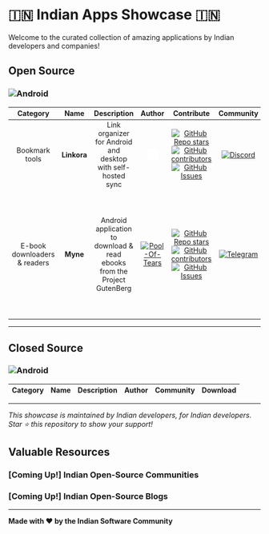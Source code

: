 # 🇮🇳 Indian Apps Showcase 🇮🇳

Welcome to the curated collection of amazing applications by Indian developers and companies!

## Open Source
### ![Android](https://img.shields.io/badge/Android-3DDC84?style=for-the-badge&logo=android&logoColor=white)

| Category | Name | Description | Author | Contribute | Community | Download |
|:--------:|:----:|:-----------:|:------:|:----------:|:---------:|:--------:|
| Bookmark tools | **Linkora** | Link organizer for Android and desktop with self-hosted sync | [<img src="assets/images/linkedin.png" alt="LinkedIn" height="20" />](https://in.linkedin.com/in/sakethpathike) | [![GitHub Repo stars](https://img.shields.io/github/stars/LinkoraApp/Linkora?style=plastic&logo=github&logoColor=181717&labelColor=white) ![GitHub contributors](https://img.shields.io/github/contributors/LinkoraApp/Linkora?style=plastic&logo=github&logoColor=181717&labelColor=white) ![GitHub Issues](https://img.shields.io/github/issues/LinkoraApp/Linkora?style=plastic&logo=github&logoColor=181717&labelColor=white)](https://github.com/LinkoraApp/Linkora) | [![Discord](https://img.shields.io/discord/1214971383352664104?style=plastic&logo=discord&logoColor=5865F2&labelColor=white)](https://discord.gg/ZDBXNtv8MD) | [<img src="assets/images/get-it-on-fdroid.png" alt="Get it on F-Droid" height="60">](https://f-droid.org/en/packages/com.sakethh.linkora/) |
| E-book downloaders & readers | **Myne** | Android application to download & read ebooks from the Project GutenBerg | [<img src="https://pool-of-tears.github.io/favicon.ico" alt="Pool-Of-Tears" height="20">](https://pool-of-tears.github.io) | [![GitHub Repo stars](https://img.shields.io/github/stars/Pool-Of-Tears/Myne?style=plastic&logo=github&logoColor=181717&labelColor=white) ![GitHub contributors](https://img.shields.io/github/contributors/Pool-Of-Tears/Myne?style=plastic&logo=github&logoColor=181717&labelColor=white) ![GitHub Issues](https://img.shields.io/github/issues/Pool-Of-Tears/Myne?style=plastic&logo=github&logoColor=181717&labelColor=white)](https://github.com/Pool-Of-Tears/Myne) | [![Telegram](https://img.shields.io/badge/Join-26A5E4?style=plastic&logo=telegram&logoColor=26A5E4&labelColor=white)](https://t.me/PotApps) | [<img src="assets/images/get-it-on-fdroid.png" alt="Get it on F-Droid" height="60">](https://f-droid.org/packages/com.starry.myne/) [<img src="assets/images/get-it-on-izzyondroid.png" alt="Get it on IzzyOnDroid" height="60">](https://apt.izzysoft.de/fdroid/index/apk/com.starry.myne) [<img src="assets/images/get-it-on-github.png" alt="Get it on GitHub" height="60">](https://github.com/Pool-Of-Tears/Myne/releases/latest) [<img src="assets/images/get-it-on-play.png" alt="Get it on Google Play" height="60">](https://play.google.com/store/apps/details?id=com.starry.myne) |

---

## Closed Source

### ![Android](https://img.shields.io/badge/Android-3DDC84?style=for-the-badge&logo=android&logoColor=white)
| Category | Name | Description | Author | Community | Download |
|:--------:|:----:|:-----------:|:------:|:---------:|:--------:|

---

*This showcase is maintained by Indian developers, for Indian developers. Star ⭐ this repository to show your support!*

## Valuable Resources
### [Coming Up!] Indian Open-Source Communities
### [Coming Up!] Indian Open-Source Blogs

---

**Made with ❤️ by the Indian Software Community**
